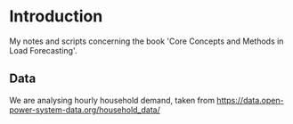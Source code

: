 # Introduction
My notes and scripts concerning the book 'Core Concepts and Methods in Load Forecasting'.

## Data

We are analysing hourly household demand, taken from https://data.open-power-system-data.org/household_data/


